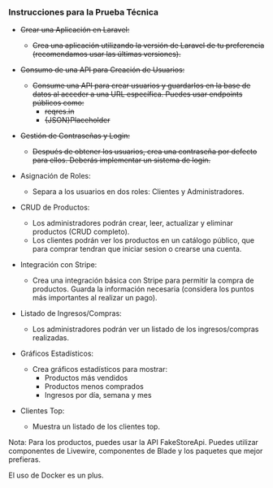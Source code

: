 ### Instrucciones para la Prueba Técnica

* <s>Crear una Aplicación en Laravel:</s>
    * <s>Crea una aplicación utilizando la versión de Laravel de tu preferencia
(recomendamos usar las últimas versiones).</s>

* <s>Consumo de una API para Creación de Usuarios:</s>
    * <s>Consume una API para crear usuarios y guardarlos en la base de datos al
acceder a una URL específica. Puedes usar endpoints públicos como:
        * reqres.in
        * {JSON}Placeholder</s>

* <s>Gestión de Contraseñas y Login:
    * Después de obtener los usuarios, crea una contraseña por defecto para
ellos. Deberás implementar un sistema de login.</s>

* Asignación de Roles:
    * Separa a los usuarios en dos roles: Clientes y Administradores.

* CRUD de Productos:
    * Los administradores podrán crear, leer, actualizar y eliminar productos
(CRUD completo).
    * Los clientes podrán ver los productos en un catálogo público, que para
comprar tendran que iniciar sesion o crearse una cuenta.

* Integración con Stripe:
    * Crea una integración básica con Stripe para permitir la compra de
productos. Guarda la información necesaria (considera los puntos más
importantes al realizar un pago).

* Listado de Ingresos/Compras:
    * Los administradores podrán ver un listado de los ingresos/compras
realizadas.

* Gráficos Estadísticos:
    * Crea gráficos estadísticos para mostrar:
        * Productos más vendidos
        * Productos menos comprados
        * Ingresos por día, semana y mes

* Clientes Top:
    * Muestra un listado de los clientes top.

Nota: Para los productos, puedes usar la API FakeStoreApi. Puedes utilizar
componentes de Livewire, componentes de Blade y los paquetes que mejor prefieras.

El uso de Docker es un plus.

